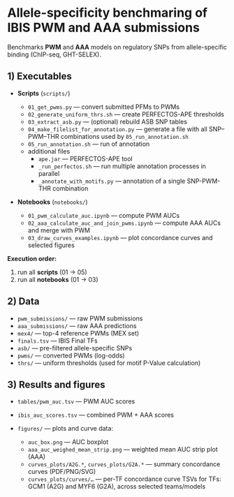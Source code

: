 # Allele-specificity benchmaring of IBIS PWM and AAA submissions

Benchmarks **PWM** and **AAA** models on regulatory SNPs from allele-specific binding (ChIP-seq, GHT-SELEX).


## 1) Executables

* **Scripts** (`scripts/`)

  * `01_get_pwms.py` — convert submitted PFMs to PWMs
  * `02_generate_uniform_thrs.sh` — create PERFECTOS-APE thresholds
  * `03_extract_asb.py` — (optional) rebuild ASB SNP tables
  * `04_make_filelist_for_annotation.py` — generate a file with all SNP–PWM–THR combinations used by `05_run_annotation.sh`
  * `05_run_annotation.sh` — run of annotation
  * additional files
      * `ape.jar` — PERFECTOS-APE tool
      * `_run_perfectos.sh` — run multiple annotation processes in parallel
      * `_annotate_with_motifs.py` — annotation of a single SNP-PWM-THR combination


* **Notebooks** (`notebooks/`)

  * `01_pwm_calculate_auc.ipynb` — compute PWM AUCs
  * `02_aaa_calculate_auc_and_join_pwms.ipynb` — compute AAA AUCs and merge with PWM
  * `03_draw_curves_examples.ipynb` — plot concordance curves and selected figures

**Execution order:**

1. run all **scripts** (01 -> 05)
2. run all **notebooks** (01 -> 03) 


## 2) Data

* `pwm_submissions/` — raw PWM submissions
* `aaa_submissions/` — raw AAA predictions
* `mex4/` — top-4 reference PWMs (MEX set)
* `finals.tsv` — IBIS Final TFs
* `asb/` — pre-filtered allele-specific SNPs
* `pwms/` — converted PWMs (log-odds)
* `thrs/` — uniform thresholds (used for motif P-Value calculation)


## 3) Results and figures

* `tables/pwm_auc.tsv` — PWM AUC scores
* `ibis_auc_scores.tsv` — combined PWM + AAA scores
* `figures/` — plots and curve data:

  * `auc_box.png` — AUC boxplot
  * `aaa_auc_weighed_mean_strip.png` — weighted mean AUC strip plot (AAA)
  * `curves_plots/A2G.*`, `curves_plots/G2A.*` — summary concordance curves (PDF/PNG/SVG)
  * `curves_plots/curves/…` — per-TF concordance curve TSVs for TFs: GCM1 (A2G) and MYF6 (G2A), across selected teams/models

